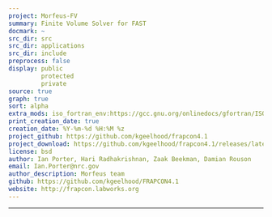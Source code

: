 ```yaml
---
project: Morfeus-FV
summary: Finite Volume Solver for FAST
docmark: ~
src_dir: src
src_dir: applications
src_dir: include
preprocess: false
display: public
         protected
         private
source: true
graph: true
sort: alpha
extra_mods: iso_fortran_env:https://gcc.gnu.org/onlinedocs/gfortran/ISO_005fFORTRAN_005fENV.html
print_creation_date: true
creation_date: %Y-%m-%d %H:%M %z
project_github: https://github.com/kgeelhood/frapcon4.1
project_download: https://github.com/kgeelhood/frapcon4.1/releases/latest
license: bsd
author: Ian Porter, Hari Radhakrishnan, Zaak Beekman, Damian Rouson
email: Ian.Porter@nrc.gov
author_description: Morfeus team
github: https://github.com/kgeelhood/FRAPCON4.1
website: http://frapcon.labworks.org
---
```


[This is a FORD project file, formatted with Pythonic Markdown. Build HTML documentation with the following command: ]:#
[  ford --no-search fv-documentation.md                                                                              ]:#
[See https://github.com/cmacmackin/ford/wiki/Project-File-Options for more info on writing FORD project files        ]:#

[Commands:]:#
[source: display source code corresponding to item being documented]:#
[graph: generate call graphs, module dependency graphs, derive type composition/inheritance graphs ]:#
[sort: different sorting schemes for the modules or procedures or programs or derived types (alpha = alphabetical see wiki).]:#
[extra_mods: documentation for intrinsic modules]:#

--------------------
